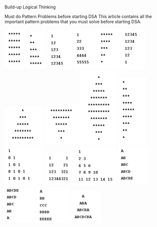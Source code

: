 Build-up Logical Thinking

Must do Pattern Problems before starting DSA This article contains all the important pattern problems that you must solve before starting DSA.

![Pattern-1: Rectangular Star Pattern](P1.png)
![Pattern-2: Right-Angled Triangle Pattern](P2.png)
![Pattern – 3: Right-Angled Number Pyramid](P3.png)
![Pattern – 4: Right-Angled Number Pyramid – II](P4.png)
![Pattern-5: Inverted Right Pyramid](P5.png)
![Pattern – 6: Inverted Numbered Right Pyramid](P6.png)
![Pattern – 7: Star Pyramid](P7.png)
![Pattern – 8: Inverted Star Pyramid](P8.png)
![Pattern – 9: Diamond Star Pattern](P9.png)
![Pattern – 10: Half Diamond Star Pattern](P10.png)
![Pattern – 11: Binary Number Triangle Pattern](P11.png)
![Pattern – 12: Number Crown Pattern](P12.png)
![Pattern – 13: Increasing Number Triangle Pattern](P13.png)
![attern-14: Increasing Letter Triangle Pattern](P14.png)
![Pattern-15: Reverse Letter Triangle Pattern](P15.png)
![Pattern – 16: Alpha-Ramp Pattern](P16.png)
![Pattern – 17: Alpha-Hill Pattern](P17.png)